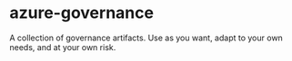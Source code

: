 # azure-governance

A collection of governance artifacts. Use as you want, adapt to your own needs, and at your own risk.